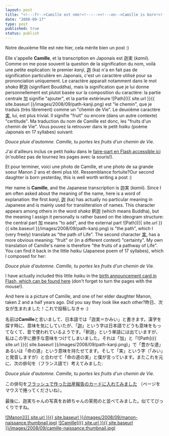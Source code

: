 ```yaml
---
layout: post
title: "<!--:fr-->Camille est née!<!--:--><!--:en-->Camille is born!<!--:--><!--:ja-->迦実ちゃんが生まれました！<!--:-->"
date: "2008-09-17"
type: post
published: true
status: publish
---
```


Notre deuxième fille est née hier, cela mérite bien un post :)

Elle s'appelle **Camille**, et la transcription en Japonais est 迦実 (_kamii_). Comme on me pose souvent la question de la signification du nom, voilà une petite explication: le premier _kanji_, [迦](http://www.unicode.org/cgi-bin/GetUnihanData.pl?codepoint=8fe6) (ka) n'a en fait pas de signification particulière en Japonais, c'est un caractère utilisé pour sa prononciation uniquement. Le caractère apparait notamment dans le mot _shaka_ 釈迦 (signifiant Bouddha), mais la signification que je lui donne personnellement est plutot basée sur la composition du caractère: la partie centrale 加 signifie "ajouter", et la partie extérieure ![Path]({{ site.url }}{{ site.baseurl }}/images/2008/09/path-kanji.png) est "le chemin", que je traduis (très librement) comme un "chemin de Vie". Le deuxième caractère [実](http://www.unicode.org/cgi-bin/GetUnihanData.pl?codepoint=5b9f), lui, est plus trivial. Il signifie "fruit" ou encore (dans un autre contexte) "certitude". Ma traduction du nom de Camille est donc, les "fruits d'un chemin de Vie". Vous pouvez la retrouver dans le petit _haiku_ (poème Japonais en 17 syllabes) suivant:

_Douce pluie d'automne. Camille, tu portes les fruits d'un chemin de Vie._

J'ai d'ailleurs inclus ce petit _haiku_ dans le [faire-part en Flash accessible ici](http://camille.choppin.be/) (n'oubliez pas de tournez les pages avec la souris!).

Et pour terminer, voici une photo de Camille, et une photo de sa grande soeur Manon 2 ans et demi plus tôt. Ressemblance fortuite?Our second daughter is born yesterday, this is well worth writing a post :)

Her name is **Camille**, and the Japanese transcription is 迦実 (_kamii_). Since I am often asked about the meaning of the name, here is a word of explanation: the first _kanji_, [迦](http://www.unicode.org/cgi-bin/GetUnihanData.pl?codepoint=8fe6) (ka) has actually no particular meaning in Japanese and is mainly used for transliteration of names. This character appears among others in the word _shaka_ 釈迦 (which means Buddha), but the meaning I assign it personally is rather based on the ideogram structure: the central part 加 means "to add", and the external part ![Path]({{ site.url }}{{ site.baseurl }}/images/2008/09/path-kanji.png) is "the path", which I (very freely) translate as "the path of Life". The second character [実](http://www.unicode.org/cgi-bin/GetUnihanData.pl?codepoint=5b9f), has a more obvious meaning: "fruit" or (in a different context) "certainty". My own translation of Camille's name is therefore "the fruits of a pathway of Life". You can find it back in the little _haiku_ (Japanese poem of 17 syllabes), which I composed for her:

_Douce pluie d'automne. Camille, tu portes les fruits d'un chemin de Vie._

I have actually included this little _haiku_ in the [birth announcement card in Flash, which can be found here](http://camille.choppin.be/) (don't forget to turn the pages with the mouse!).

And here is a picture of Camille, and one of her elder daughter Manon, taken 2 and a half years ago. Did you say they look like each other?昨日、次女が生まれました！これで投稿しなきゃ :)

名前は**Camille**と言いまして、日本語では「迦実＝かみい」と書きます。漢字を探す時に、意味を気にしていたが、「[迦](http://www.unicode.org/cgi-bin/GetUnihanData.pl?codepoint=8fe6)」という字は日本語でどうも意味をもってなくて、音で使われているようです。「釈迦」という単語には出ていますが、私はこの字に勝手な意味をつけてしまいました。それは「加」と「![Path]({{ site.url }}{{ site.baseurl }}/images/2008/09/path-kanji.png)」で「豊かな道」あるいは「命の道」という意味を持たせてます。そして「実」という字（「みい」と発音しますが）と合わせて「命の道の実」と僕が言っています。またこれを元に、次の俳句を（フランス語で）考えてみました:

_Douce pluie d'automne. Camille, tu portes les fruits d'un chemin de Vie._

この俳句を[フラッシュで作った出産報告のカードに入れてみました](http://camille.choppin.be/) （ページをマウスで捲ってくださいね）。

最後に、迦実ちゃんの写真をお姉ちゃんの茉苑のと並べてみました。似ててびっくりですね。

[![Manon]({{ site.url }}{{ site.baseurl }}/images/2008/09/manon-naissance.thumbnail.jpg)](http://blog.japonophile.com/wp-content/uploads/2008/09/manon-naissance.jpg "Manon") [![Camille]({{ site.url }}{{ site.baseurl }}/images/2008/09/camille-naissance.thumbnail.jpg)](http://blog.japonophile.com/wp-content/uploads/2008/09/camille-naissance.jpg "Camille")

